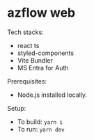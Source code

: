 # azflow web

Tech stacks:

- react ts
- styled-components
- Vite Bundler
- MS Entra for Auth

Prerequisites:

- Node.js installed locally.

Setup:

- To build: `yarn i`
- To run: `yarn dev`